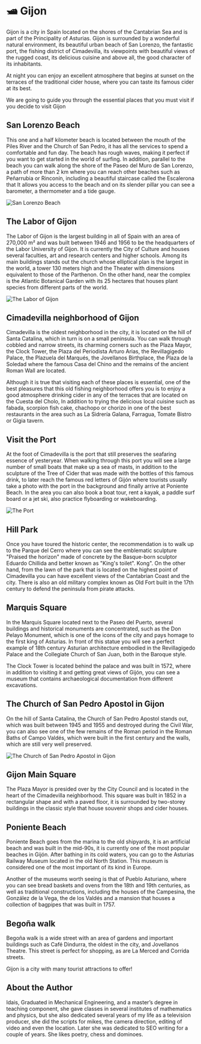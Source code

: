 # 🛥️ Gijon

Gijon is a city in Spain located on the shores of the Cantabrian Sea and is part of the Principality of Asturias. Gijon is surrounded by a wonderful natural environment, its beautiful urban beach of San Lorenzo, the fantastic port, the fishing district of Cimadevilla, its viewpoints with beautiful views of the rugged coast, its delicious cuisine and above all, the good character of its inhabitants.

At night you can enjoy an excellent atmosphere that begins at sunset on the terraces of the traditional cider house, where you can taste its famous cider at its best.

We are going to guide you through the essential places that you must visit if you decide to visit Gijon

## San Lorenzo Beach

This one and a half kilometer beach is located between the mouth of the Piles River and the Church of San Pedro, it has all the services to spend a comfortable and fun day. The beach has rough waves, making it perfect if you want to get started in the world of surfing. In addition, parallel to the beach you can walk along the shore of the Paseo del Muro de San Lorenzo, a path of more than 2 km where you can reach other beaches such as Peñarrubia or Rinconín, including a beautiful staircase called the Escalerona that It allows you access to the beach and on its slender pillar you can see a barometer, a thermometer and a tide gauge.

![San Lorenzo Beach](_static/images/gijon/san-lorenzo-beach.jpeg)

## The Labor of Gijon

The Labor of Gijon is the largest building in all of Spain with an area of 270,000 m² and was built between 1946 and 1956 to be the headquarters of the Labor University of Gijon. It is currently the City of Culture and houses several faculties, art and research centers and higher schools. Among its main buildings stands out the church whose elliptical plan is the largest in the world, a tower 130 meters high and the Theater with dimensions equivalent to those of the Parthenon. On the other hand, near the complex is the Atlantic Botanical Garden with its 25 hectares that houses plant species from different parts of the world.

![The Labor of Gijon](_static/images/gijon/the-labor-of-gijon.jpeg)

## Cimadevilla neighborhood of Gijon

Cimadevilla is the oldest neighborhood in the city, it is located on the hill of Santa Catalina, which in turn is on a small peninsula. You can walk through cobbled and narrow streets, its charming corners such as the Plaza Mayor, the Clock Tower, the Plaza del Periodista Arturo Arias, the Revillagigedo Palace, the Plazuela del Marqués, the Jovellanos Birthplace, the Plaza de la Soledad where the famous Casa del Chino and the remains of the ancient Roman Wall are located.

Although it is true that visiting each of these places is essential, one of the best pleasures that this old fishing neighborhood offers you is to enjoy a good atmosphere drinking cider in any of the terraces that are located on the Cuesta del Cholo, In addition to trying the delicious local cuisine such as fabada, scorpion fish cake, chachopo or chorizo in one of the best restaurants in the area such as La Sidrería Galana, Farragua, Tomate Bistro or Gigia tavern.

## Visit the Port

At the foot of Cimadevilla is the port that still preserves the seafaring essence of yesteryear. When walking through this port you will see a large number of small boats that make up a sea of masts, in addition to the sculpture of the Tree of Cider that was made with the bottles of this famous drink, to later reach the famous red letters of Gijón where tourists usually take a photo with the port in the background and finally arrive at Poniente Beach. In the area you can also book a boat tour, rent a kayak, a paddle surf board or a jet ski, also practice flyboarding or wakeboarding.

![The Port](_static/images/gijon/the-port.jpeg)

## Hill Park

Once you have toured the historic center, the recommendation is to walk up to the Parque del Cerro where you can see the emblematic sculpture "Praised the horizon" made of concrete by the Basque-born sculptor Eduardo Chillida and better known as "King's toilet". Kong". On the other hand, from the lawn of the park that is located on the highest point of Cimadevilla you can have excellent views of the Cantabrian Coast and the city. There is also an old military complex known as Old Fort built in the 17th century to defend the peninsula from pirate attacks.

## Marquis Square

In the Marquis Square located next to the Paseo del Puerto, several buildings and historical monuments are concentrated, such as the Don Pelayo Monument, which is one of the icons of the city and pays homage to the first king of Asturias. In front of this statue you will see a perfect example of 18th century Asturian architecture embodied in the Revillagigedo Palace and the Collegiate Church of San Juan, both in the Baroque style.

The Clock Tower is located behind the palace and was built in 1572, where in addition to visiting it and getting great views of Gijón, you can see a museum that contains archaeological documentation from different excavations.

## The Church of San Pedro Apostol in Gijon

On the hill of Santa Catalina, the Church of San Pedro Apostol stands out, which was built between 1945 and 1955 and destroyed during the Civil War, you can also see one of the few remains of the Roman period in the Roman Baths of Campo Valdés, which were built in the first century and the walls, which are still very well preserved.

![The Church of San Pedro Apostol in Gijon](_static/images/gijon/the-church-of-san-pedro-apostol.jpeg)

## Gijon Main Square

The Plaza Mayor is presided over by the City Council and is located in the heart of the Cimadevilla neighborhood. This square was built in 1852 in a rectangular shape and with a paved floor, it is surrounded by two-storey buildings in the classic style that house souvenir shops and cider houses.

## Poniente Beach

Poniente Beach goes from the marina to the old shipyards, it is an artificial beach and was built in the mid-90s, it is currently one of the most popular beaches in Gijón. After bathing in its cold waters, you can go to the Asturias Railway Museum located in the old North Station. This museum is considered one of the most important of its kind in Europe.

Another of the museums worth seeing is that of Pueblo Asturiano, where you can see bread baskets and ovens from the 18th and 19th centuries, as well as traditional constructions, including the houses of the Campesina, the González de la Vega, the de los Valdés and a mansion that houses a collection of bagpipes that was built in 1757.

## Begoña walk

Begoña walk is a wide street with an area of gardens and important buildings such as Café Dindurra, the oldest in the city, and Jovellanos Theatre. This street is perfect for shopping, as are La Merced and Corrida streets.

Gijon is a city with many tourist attractions to offer!

## About the Author

Idais, Graduated in Mechanical Engineering, and a master’s degree in teaching component, she gave classes in several institutes of mathematics and physics, but she also dedicated several years of my life as a television producer, she did the scripts for mikes, the camera direction, editing of video and even the location. Later she was dedicated to SEO writing for a couple of years. She likes poetry, chess and dominoes.
